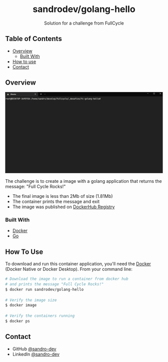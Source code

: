 <!-- Please update value in the {}  -->

<h1 align="center">sandrodev/golang-hello</h1>

<div align="center">
   Solution for a challenge from FullCycle</a>
</div>

<!-- TABLE OF CONTENTS -->

## Table of Contents

- [Overview](#overview)
  - [Built With](#built-with)
- [How to use](#how-to-use)
- [Contact](#contact)

<!-- OVERVIEW -->

## Overview

![screenshot](.github/screenshot.gif)

The challenge is to create a image with a golang application that returns the message: "Full Cycle Rocks!"

- The final image is less than 2Mb of size (1.81Mb)
- The container prints the message and exit
- The image was published on [DockerHub Registry](https://hub.docker.com/repository/docker/sandrodev/golang-hello) 

### Built With
- [Docker](https://www.docker.com)
- [Go](https://go.dev/)


## How To Use

To download and run this container application, you'll need the [Docker](https://www.docker.com/) (Docker Native or Docker Desktop). From your command line:

```bash
# Download the image to run a container from docker hub
# and prints the message "Full Cycle Rocks!"
$ docker run sandrodev/golang-hello

# Verify the image size
$ docker image

# Verify the containers running
$ docker ps
```

## Contact

- GitHub [@sandro-dev](https://github.com/sandro-dev)
- LinkedIn [@sandro-dev](https://www.linkedin.com/in/sandro-dev/)
